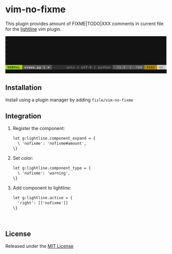 # vim-no-fixme

This plugin provides amount of FIXME|TODO|XXX comments in current file for the [lightline](https://github.com/itchyny/lightline.vim) vim plugin.



![screenshot](./preview.png)



## Installation

Install using a plugin manager by adding `fisle/vim-no-fixme`



## Integration

1. Register the component:

   ```
   let g:lightline.component_expand = {
     \ 'nofixme': 'nofixme#amount',
   \}
   ```

2. Set color:

   ```
   let g:lightline.component_type = {
     \ 'nofixme': 'warning',
   \}
   ```

3. Add component to lightline:

   ```
   let g:lightline.active = {
     'right': [['nofixme']]
   \}
   ```

   ​

## License

Released under the [MIT License](https://github.com/fisle/vim-no-fixme/blob/master/LICENSE.md)
